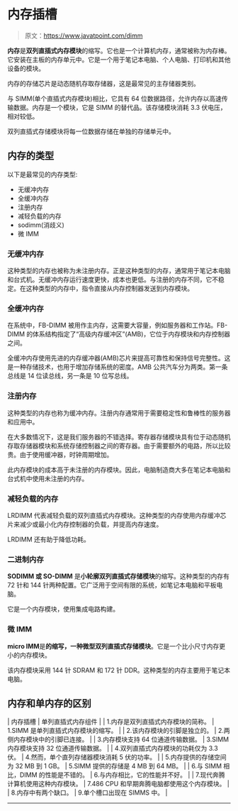 # 内存插槽

> 原文：<https://www.javatpoint.com/dimm>

**内存**是**双列直插式内存模块**的缩写。它也是一个计算机内存，通常被称为内存棒。它安装在主板的内存单元中。它是一个用于笔记本电脑、个人电脑、打印机和其他设备的模块。

内存的存储芯片是动态随机存取存储器，这是最常见的主存储器类别。

与 SIMM(单个直插式内存模块)相比，它具有 64 位数据路径，允许内存以高速传输数据。内存是一个模块，它是 SIMM 的替代品。该存储模块消耗 3.3 伏电压，相对较低。

双列直插式存储模块将每一位数据存储在单独的存储单元中。

## 内存的类型

以下是最常见的内存类型:

*   无缓冲内存
*   全缓冲内存
*   注册内存
*   减轻负载的内存
*   sodimm(消歧义)
*   微 IMM

### 无缓冲内存

这种类型的内存也被称为未注册内存。正是这种类型的内存，通常用于笔记本电脑和台式机。无缓冲内存运行速度更快，成本也更低。与注册的内存不同，它不稳定。在这种类型的内存中，指令直接从内存控制器发送到内存模块。

### 全缓冲内存

在系统中，FB-DIMM 被用作主内存，这需要大容量，例如服务器和工作站。FB-DIMM 的体系结构指定了“高级内存缓冲区”(AMB)，它位于内存模块和内存控制器之间。

全缓冲内存使用先进的内存缓冲器(AMB)芯片来提高可靠性和保持信号完整性。这是一种存储技术，也用于增加存储系统的密度。AMB 公共汽车分为两类。第一条总线是 14 位读总线，另一条是 10 位写总线。

### 注册内存

这种类型的内存也称为缓冲内存。注册内存通常用于需要稳定性和鲁棒性的服务器和应用中。

在大多数情况下，这是我们服务器的不错选择。寄存器存储模块具有位于动态随机存取存储器模块和系统存储控制器之间的寄存器。由于需要额外的电路，所以比较贵。由于使用缓冲器，时钟周期增加。

此内存模块的成本高于未注册的内存模块。因此，电脑制造商大多在笔记本电脑和台式机中使用未注册的内存。

### 减轻负载的内存

LRDIMM 代表减轻负载的双列直插式内存模块。这种类型的内存使用内存缓冲芯片来减少或最小化内存控制器的负载，并提高内存速度。

LRDIMM 还有助于降低功耗。

### 二进制内存

**SODIMM 或 SO-DIMM** 是**小轮廓双列直插式存储模块**的缩写。这种类型的内存有 72 针和 144 针两种配置。它广泛用于空间有限的系统，如笔记本电脑和平板电脑。

它是一个内存模块，使用集成电路构建。

### 微 IMM

**micro IMM**是**的缩写，一种微型双列直插式存储模块**。它是一个比小尺寸内存更小的内存模块。

该内存模块采用 144 针 SDRAM 和 172 针 DDR。这种类型的内存主要用于笔记本电脑。

## 内存和单内存的区别

| 内存插槽 | 单列直插式内存组件 |
| 1.内存是双列直插式内存模块的简称。 | 1.SIMM 是单列直插式内存模块的缩写。 |
| 2.该内存模块的引脚是独立的。 | 2.两侧内存模块中的引脚已连接。 |
| 3.内存模块支持 64 位通道传输数据。 | 3.SIMM 内存模块支持 32 位通道传输数据。 |
| 4.双列直插式内存模块的功耗仅为 3.3 伏。 | 4.然而，单个直列存储器模块消耗 5 伏的功率。 |
| 5.内存提供的存储空间为 32 MB 到 1 GB。 | 5.SIMM 提供的存储是 4 MB 到 64 MB。 |
| 6.与 SIMM 相比，DIMM 的性能是不错的。 | 6.与内存相比，它的性能并不好。 |
| 7.现代奔腾计算机使用这种内存模块。 | 7.486 CPU 和早期奔腾电脑都使用这个内存模块。 |
| 8.内存中有两个缺口。 | 9.单个槽口出现在 SIMMS 中。 |

* * *